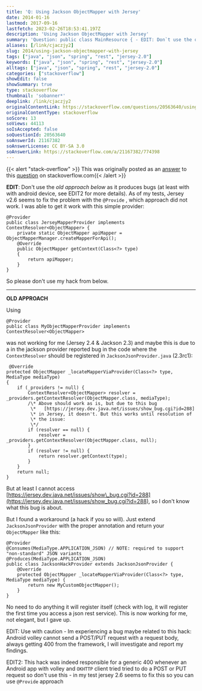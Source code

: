 ```yaml
---
title: 'Q: Using Jackson ObjectMapper with Jersey'
date: 2014-01-16
lastmod: 2017-09-16
lastfetch: 2023-02-26T18:53:41.197Z
description: 'Using Jackson ObjectMapper with Jersey'
summary: 'Question: public class MainResource { - EDIT: Don`t use the old approach below as it produces bugs (at least with with android device, see EDIT2 for more details)....'
aliases: [/link/cjaczjy2]
slug: 2014/using-jackson-objectmapper-with-jersey
tags: ["java", "json", "spring", "rest", "jersey-2.0"]
keywords: ["java", "json", "spring", "rest", "jersey-2.0"]
alltags: ["java", "json", "spring", "rest", "jersey-2.0"]
categories: ["stackoverflow"]
showEdit: false
showSummary: true
type: stackoverflow
thumbnail: 'sobanner*' 
deeplink: /link/cjaczjy2
originalContentLink: https://stackoverflow.com/questions/20563640/using-jackson-objectmapper-with-jersey
originalContentType: stackoverflow
soScore: 13
soViews: 44113
soIsAccepted: false
soQuestionId: 20563640
soAnswerId: 21167382
soAnswerLicense: CC BY-SA 3.0
soAnswerLink: https://stackoverflow.com/a/21167382/774398
---
```


{{< alert "stack-overflow" >}} This was originally posted as an [answer](https://stackoverflow.com/a/21167382/774398) to this [question](https://stackoverflow.com/questions/20563640/using-jackson-objectmapper-with-jersey)  on stackoverflow.com{{< /alert >}}

**EDIT**: Don't use the _old approach below_ as it produces bugs (at least with with android device, see EDIT2 for more details). As of my tests, Jersey v2.6 seems to fix the problem with the  `@Provide` , which approach did not work. I was able to get it work with this simple provider:

```
@Provider
public class JerseyMapperProvider implements ContextResolver<ObjectMapper> {
    private static ObjectMapper apiMapper = ObjectMapperManager.createMapperForApi();
    @Override
    public ObjectMapper getContext(Class<?> type)
    {
        return apiMapper;
    }
}

```

So please don't use my hack from below.

* * *

**OLD APPROACH**

Using

```
@Provider
public class MyObjectMapperProvider implements ContextResolver<ObjectMapper>

```

was not working for me (Jersey 2.4 & Jackson 2.3) and maybe this is due to a in the jackson provider reported bug in the code where the  `ContextResolver`  should be registered in  `JacksonJsonProvider.java`  (2.3rc1):

```
 @Override
protected ObjectMapper _locateMapperViaProvider(Class<?> type, MediaType mediaType)
{
    if (_providers != null) {
        ContextResolver<ObjectMapper> resolver = _providers.getContextResolver(ObjectMapper.class, mediaType);
        /\* Above should work as is, but due to this bug
         \*   [https://jersey.dev.java.net/issues/show_bug.cgi?id=288]
         \* in Jersey, it doesn't. But this works until resolution of
         \* the issue:
         \*/
        if (resolver == null) {
            resolver = _providers.getContextResolver(ObjectMapper.class, null);
        }
        if (resolver != null) {
            return resolver.getContext(type);
        }
    }
    return null;
}

```

But at least I cannot access [https://jersey.dev.java.net/issues/show\_bug.cgi?id=288](https://jersey.dev.java.net/issues/show_bug.cgi?id=288), so I don't know what this bug is about.

But I found a workaround (a hack if you so will). Just extend  `JacksonJsonProvider`  with the proper annotation and return your  `ObjectMapper`  like this:

```
@Provider
@Consumes(MediaType.APPLICATION_JSON) // NOTE: required to support "non-standard" JSON variants
@Produces(MediaType.APPLICATION_JSON)
public class JacksonHackProvider extends JacksonJsonProvider {
    @Override
    protected ObjectMapper _locateMapperViaProvider(Class<?> type, MediaType mediaType) {
        return new MyCustomObjectMapper();
    }
}

```

No need to do anything it will register itself (check with log, it will register the first time you access a json rest service). This is now working for me, not elegant, but I gave up.

EDIT: Use with caution - Im experiencing a bug maybe related to this hack: Android volley cannot send a POST/PUT request with a request body, always getting 400 from the framework, I will investigate and report my findings.

EDIT2: This hack was indeed responsible for a generic 400 whenever an Android app with volley and  `OKHTTP`  client tried tried to do a POST or PUT request so don't use this - in my test jersey 2.6 seems to fix this so you can use  `@Provide`  approach
